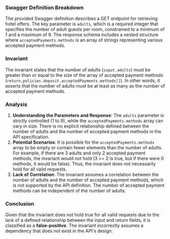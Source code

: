 ### Swagger Definition Breakdown
The provided Swagger definition describes a GET endpoint for retrieving hotel offers. The key parameter is `adults`, which is a required integer that specifies the number of adult guests per room, constrained to a minimum of 1 and a maximum of 9. The response schema includes a nested structure where `acceptedPayments.methods` is an array of strings representing various accepted payment methods.

### Invariant
The invariant states that the number of adults (`input.adults`) must be greater than or equal to the size of the array of accepted payment methods (`return.policies.deposit.acceptedPayments.methods[]`). In other words, it asserts that the number of adults must be at least as many as the number of accepted payment methods.

### Analysis
1. **Understanding the Parameters and Response**: The `adults` parameter is strictly controlled (1 to 9), while the `acceptedPayments.methods` array can vary in size. There is no explicit relationship defined between the number of adults and the number of accepted payment methods in the API specification.
2. **Potential Scenarios**: It is possible for the `acceptedPayments.methods` array to be empty or contain fewer elements than the number of adults. For example, if there are 3 adults and only 2 accepted payment methods, the invariant would not hold (3 >= 2 is true, but if there were 0 methods, it would be false). Thus, the invariant does not necessarily hold for all valid requests.
3. **Lack of Correlation**: The invariant assumes a correlation between the number of adults and the number of accepted payment methods, which is not supported by the API definition. The number of accepted payment methods can be independent of the number of adults.

### Conclusion
Given that the invariant does not hold true for all valid requests due to the lack of a defined relationship between the input and return fields, it is classified as a **false-positive**. The invariant incorrectly assumes a dependency that does not exist in the API's design.
